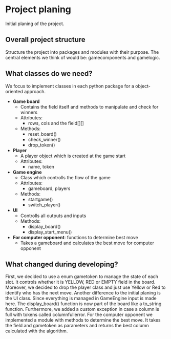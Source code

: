 # Project planing
Initial planing of the project. 

## Overall project structure
Structure the project into packages and modules with their purpose.
The central elements we think of would be: gamecomponents and gamelogic. 

## What classes do we need?
We focus to implement classes in each python package for a object-oriented approach.
- **Game board**
  - Contains the field itself and methods to manipulate and check for winners
  - Attributes:
    - rows, cols and the field[][]
  - Methods:
    - reset_board()
    - check_winner()
    - drop_token()
- **Player**
  - A player object which is created at the game start
  - Attributes:
    - name, token
- **Game engine**
    - Class which controlls the flow of the game
    - Attributes:
      - gameboard, players
    - Methods:
      - startgame()
      - switch_player()
- **UI**
  - Controlls all outputs and inputs
  - Methods:
    - display_board()
    - display_start_menu()
- **For computer opponent**: functions to determine best move
  - Takes a gameboard and calculates the best move for computer opponent

## What changed during developing?
First, we decided to use a enum gametoken to manage the state of each slot. 
It controls whether it is YELLOW, RED or EMPTY field in the board. 
Moreover, we decided to drop the player class and just use Yellow or Red to identify who has the next move.
Another difference to the initial planing is the UI class. Since everything is managed in GameEngine input is made here.
The display_board() function is now part of the board like a to_string function. 
Furthermore, we added a custom exception in case a column is full with tokens called columnfullerror.
For the computer opponent we implemented a module with methods to determine the best move. It takes the field and gametoken as parameters and returns the best column calculated with the algorithm.